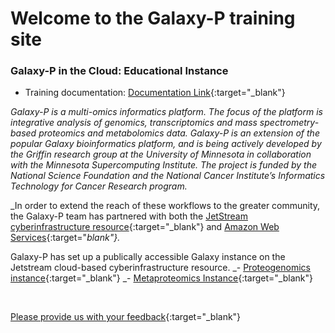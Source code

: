 

# Welcome to the Galaxy-P training site

### **Galaxy-P in the Cloud: Educational Instance**

- Training documentation: [Documentation Link](https://z.umn.edu/gptraining2017doc){:target="_blank"}

_Galaxy-P is a multi-omics informatics platform. The focus of the platform is integrative analysis of genomics, transcriptomics and mass spectrometry-based proteomics and metabolomics data. Galaxy-P is an extension of the popular Galaxy bioinformatics platform, and is being actively developed by the Griffin research group at the University of Minnesota in collaboration with the Minnesota Supercomputing Institute.  The project is funded by the National Science Foundation and the National Cancer Institute’s Informatics Technology for Cancer Research program._

_In order to extend the reach of these workflows to the greater community, the Galaxy-P team has partnered with both the [JetStream cyberinfrastructure resource](http://jetstream-cloud.org/){:target="_blank"} and [Amazon Web Services](https://aws.amazon.com){:target="_blank"}._  

Galaxy-P has set up a publically accessible Galaxy instance on the Jetstream cloud-based cyberinfrastructure resource.
_- [Proteogenomics instance](z.umn.edu/proteogenomicsgateway){:target="_blank"}
_- [Metaproteomics Instance](z.umn.edu/metaproteomicsgateway){:target="_blank"}


<br>

[Please provide us with your feedback](https://z.umn.edu/galaxypedufb){:target="_blank"}
